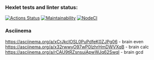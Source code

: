 ### Hexlet tests and linter status:
[![Actions Status](https://github.com/rootyss/frontend-project-lvl1/workflows/hexlet-check/badge.svg)](https://github.com/rootyss/frontend-project-lvl1/actions)
[![Maintainability](https://api.codeclimate.com/v1/badges/a99a88d28ad37a79dbf6/maintainability)](https://codeclimate.com/github/rootyss/frontend-project-lvl1/maintainability)
[![NodeCI](https://github.com/rootyss/frontend-project-lvl1/workflows/NodeCI/badge.svg)](https://github.com/rootyss/frontend-project-lvl1/actions)

### Asciinema
https://asciinema.org/a/xCrJkcIOSL0PuPdfeK0ZJPg06 - brain even
https://asciinema.org/a/x32rwwyO97wP0lzhrHmDWVXqB - brain calc
https://asciinema.org/a/rCAU9tRZsnsujApwWJq62SwqI - brain gcd